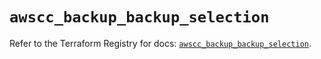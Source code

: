 # `awscc_backup_backup_selection`

Refer to the Terraform Registry for docs: [`awscc_backup_backup_selection`](https://registry.terraform.io/providers/hashicorp/awscc/0.70.0/docs/resources/backup_backup_selection).
